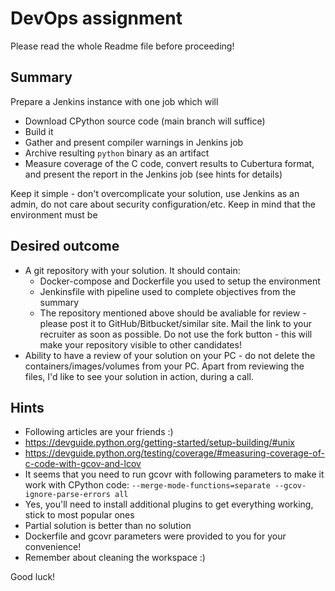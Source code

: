 # DevOps assignment

Please read the whole Readme file before proceeding!

## Summary

Prepare a Jenkins instance with one job which will
- Download CPython source code (main branch will suffice)
- Build it
- Gather and present compiler warnings in Jenkins job
- Archive resulting `python` binary as an artifact
- Measure coverage of the C code, convert results to Cubertura format, and present the report in the Jenkins job (see hints for details)

Keep it simple - don't overcomplicate your solution, use Jenkins as an admin, do not care about security configuration/etc.
Keep in mind that the environment must be

## Desired outcome
- A git repository with your solution. It should contain:
    - Docker-compose and Dockerfile you used to setup the environment
    - Jenkinsfile with pipeline used to complete objectives from the summary
    - The repository mentioned above should be avaliable for review - please post it to GitHub/Bitbucket/similar site. Mail the link to your recruiter as soon as possible. Do not use the fork button - this will make your repository visible to other candidates!
- Ability to have a review of your solution on your PC - do not delete the containers/images/volumes from your PC. Apart from reviewing the files, I'd like to see your solution in action, during a call.

## Hints
- Following articles are your friends :)
- https://devguide.python.org/getting-started/setup-building/#unix
- https://devguide.python.org/testing/coverage/#measuring-coverage-of-c-code-with-gcov-and-lcov
- It seems that you need to run gcovr with following parameters to make it work with CPython code:
  `--merge-mode-functions=separate --gcov-ignore-parse-errors all`
- Yes, you'll need to install additional plugins to get everything working, stick to most popular ones
- Partial solution is better than no solution
- Dockerfile and gcovr parameters were provided to you for your convenience!
- Remember about cleaning the workspace :)

Good luck!

